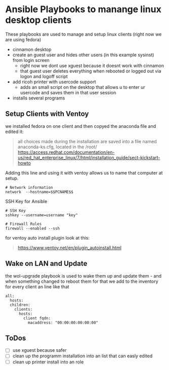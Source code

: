 # Ansible Playbooks to manange linux desktop clients
These playbooks are used to manage and setup linux clients (right now we are using fedora)
- cinnamon desktop
- create an guest user and hides other users (in this example sysinst) from login screen
  - right now we dont use xguest because it doesnt work with cinnamon
  - that guest user deletes everything when rebooted or logged out via logon and logoff script
- add ricoh printer with usercode support
  - adds an small script on the desktop that allows u to enter ur usercode and saves them in that user session
- installs several programs

## Setup Clients with Ventoy
we installed fedora on one client and then copyed the anaconda file and edited it:
> all choices made during the installation are saved into a file named anaconda-ks.cfg, located in the /root/
https://access.redhat.com/documentation/en-us/red_hat_enterprise_linux/7/html/installation_guide/sect-kickstart-howto

Adding this line and using it with ventoy allows us to name that computer at setup.
```
# Network information
network  --hostname=$$PCNAME$$
```
SSH Key for Ansible
```
# SSH Key
sshkey --username=username "key"

# Firewall Rules
firewall --enabled --ssh
```
for ventoy auto install plugin look at this:
> https://www.ventoy.net/en/plugin_autoinstall.html

## Wake on LAN and Update
the wol-upgrade playbook is used to wake them up and update them - and when something changed to reboot them
for that we add to the inventory for every client an line like that
```
all:
  hosts:
  children:
    clients:
      hosts:
        client fqdn:
          macaddress: "00:00:00:00:00:00"
```
## ToDos
- [ ] use xguest because safer
- [ ] clean up the programm installation into an list that can easly edited
- [ ] clean up printer install into an role
